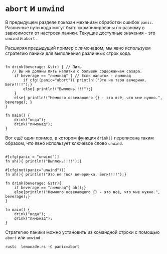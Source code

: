 # `abort` и `unwind`

В предыдущем разделе показан механизм обработки ошибок `panic`. Различные пути кода могут быть скомпилированы по разному в зависимости от настроек паники. Текущие доступные значения - это `unwind` и `abort` .

Расширяя предыдущий пример с лимонадом, мы явно используем стратегию паники для выполнения различных строк кода.

```rust,editable,mdbook-runnable

fn drink(beverage: &str) { // Пить
   // Вы не должны пить напитки с большим содержанием сахара.
    if beverage == "лимонад" { // Если напиток - лимонад
        if cfg!(panic="abort"){ println!("Это не твоя вечеринк. Беги!!!!");}
        else{ println!("Выплюнь!!!!");}
    }
    else{ println!("Немного освежающего {} - это всё, что мне нужно.", beverage); }
}

fn main() {
    drink("вода");
    drink("лимонад");
}
```

Вот ещё один пример, в котором функция `drink()` переписана таким образом, что явно использует ключевое слово `unwind`.

```rust,editable

#[cfg(panic = "unwind")]
fn ah(){ println!("Выплюнь!!!!");}

#[cfg(not(panic="unwind"))]
fn ah(){ println!("Это не твоя вечеринка. Беги!!!!");}

fn drink(beverage: &str){
    if beverage == "лимонад"{ ah();}
    else{println!("Немного освежающего {} - это всё, что мне нужно.", beverage);}
}

fn main() {
    drink("вода");
    drink("лимонад");
}
```

Стратегию паники можно установить из командной строки с помощью `abort` или `unwind` .

```console
rustc  lemonade.rs -C panic=abort
```
